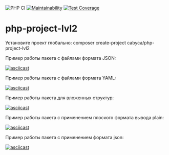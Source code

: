 ![PHP CI](https://github.com/Cabyca/php-project-lvl2/workflows/PHP%20CI/badge.svg)
[![Maintainability](https://api.codeclimate.com/v1/badges/6b20d40ef951e714bf45/maintainability)](https://codeclimate.com/github/Cabyca/php-project-lvl2/maintainability)
[![Test Coverage](https://api.codeclimate.com/v1/badges/6b20d40ef951e714bf45/test_coverage)](https://codeclimate.com/github/Cabyca/php-project-lvl2/test_coverage)

# php-project-lvl2

Установите проект глобально: composer create-project cabyca/php-project-lvl2

Пример работы пакета с файлами формата JSON:

[![asciicast](https://asciinema.org/a/365270.svg)](https://asciinema.org/a/365270)

Пример работы пакета с файлами формата YAML:

[![asciicast](https://asciinema.org/a/368388.svg)](https://asciinema.org/a/368388)

Пример работы пакета для вложенных структур:

[![asciicast](https://asciinema.org/a/372222.svg)](https://asciinema.org/a/372222)

Пример работы пакета с применением плоского формата вывода plain:

[![asciicast](https://asciinema.org/a/4mvxpSmOYkPZQMjyhrdAzhTd5.svg)](https://asciinema.org/a/4mvxpSmOYkPZQMjyhrdAzhTd5)

Пример работы пакета с применением формата json:

[![asciicast](https://asciinema.org/a/Kd27DSC22IefOeoe35z12Jxr1.svg)](https://asciinema.org/a/Kd27DSC22IefOeoe35z12Jxr1)
